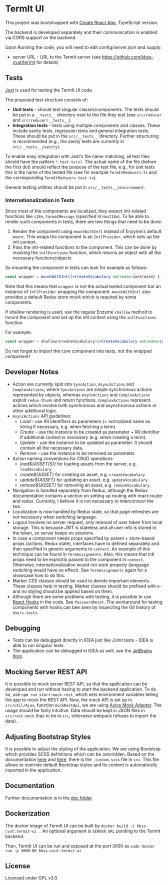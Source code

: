 # TermIt UI

This project was bootstrapped with [Create React App](https://github.com/wmonk/create-react-app-typescript), TypeScript version.

The backend is developed separately and their communication is enabled via CORS support on the backend.

Upon Running the code, you will need to edit config/server.json and supply:
- server URL - URL to the TermIt server (see https://github.com/kbss-cvut/termit for details)

## Tests

[Jest](https://jestjs.io/en/) is used for testing the TermIt UI code.

The proposed test structure consists of:

* **Unit tests** - should test singular classes/components. The tests should be put in a `__tests__` directory
next to the file they test (see `src/reducer` and `src/reducer/__tests__`).
* **Integration tests** - tests using multiple components and classes. These include sanity tests,
regression tests and general integration tests. These should be put in the `src/__tests__` directory. Further structuring
is recommended (e.g., the sanity tests are currently in `src/__tests__/sanity`).

To enable easy integration with Jest's file name matching, all test files should have the pattern `*.test.ts(x)`. The actual
name of the file (before the first dot) should reflect the purpose of the test file, e.g., for unit tests this is the name of the
tested file (see for example `TermItReducers.ts` and the corresponding `TermItReducers.test.ts`).

General testing utilities should be put in `src/__tests__/environment`.

### Internationalization in Tests

Since most of the components are localized, they expect intl-related functions like `i18n`, `formatMessage` (specified in `HasI18n`). To be able to render such components
in tests, there are two things that need to be done:
1. Render the component using `mountWithIntl` instead of Enzyme's default `mount`. This wraps the component in an `IntlProvider`, which sets up the intl context.
2. Pass the intl-related functions to the component. This can be done by invoking the `intlFunctions` function, which returns an object with all the necessary functions/objects.

So mounting the component in tests can look for example as follows:
```jsx harmony
const wrapper = mountWithIntl(<CreateVocabulary onCreate={onCreate} {...intlFunctions()}/>);
```

Note that this means that `wrapper` is not the actual tested component but an instance of `IntlProvider` wrapping the component. `mountWithIntl` also provides a default Redux store
mock which is required by some components.

If shallow rendering is used, use the regular Enzyme `shallow` method to mount the component and set up the intl context using the `intlFunctions` function.

For example:
```jsx harmony
const wrapper = shallow<CreateVocabulary>(<CreateVocabulary onCreate={onCreate} {...intlFunctions()}/>);
```

Do not forget to import the core component into tests, not the wrapped component!

## Developer Notes

* Action are currently split into `SyncAction`, `AsyncActions` and `ComplexActions`, where `SyncActions` are simple synchronous actions represented by objects,
whereas `AsyncActions` and `ComplexActions` exploit `redux-thunk` and return functions. `ComplexActions` represent actions which involve both synchronous and
asynchronous actions or other additional logic.
* `AsyncActions` API guidelines:
    * _Load_ - use IRI identifiers as parameters (+ normalized name as string if necessary, e.g. when fetching a term).
    * _Create_ - use the instance to be created as parameter + IRI identifier if additional context is necessary (e.g. when creating a term).
    * _Update_ - use the instance to be updated as parameter. It should contain all the necessary data.
    * _Remove_ - use the instance to be removed as parameter.
* Action naming conventions for CRUD operations:
    * _load${ASSET(S)}_ for loading assets from the server, e.g. `loadVocabulary`
    * _create${ASSET}_ for creating an asset, e.g. `createVocabulary`
    * _update${ASSET}_ for updating an asset, e.g. `updateVocabulary`
    * _remove${ASSET}_ for removing an asset, e.g. `removeVocabulary`
* Navigation is handled separately from Redux, although the Redux documentation contains a section on setting up routing with react-router and redux. Currently, I
believe it is not necessary to interconnect the two.
* Localization is now handled by Redux state, so that page refreshes are not necessary when switching language.
* Logout involves no server request, only removal of user token from local storage. This is because JWT is stateless and all user info is stored in the token,
so server keeps no sessions.
* In case a component needs props specified by parent + store-based props (actions, Redux state), interfaces have to defined 
separately and then specified in generic arguments to `connect`. An example of this technique can be found in `TermAssignments`. 
Also, this means that intl props need to be explicitly passed to the component in `connect`. Otherwise, internationalization would not work properly 
(language switching would have no effect). See `TermAssignments` again for a showcase how to do this.
* Marker CSS classes should be used to denote important elements. These classes help in testing. Marker classes should be prefixed with `m-` and no styling should be applied based on them.
* Although there are some problems with testing, it is possible to use [React Hooks](https://reactjs.org/docs/hooks-intro.html) in the code. See `PasswordReset`. The workaround for
 testing components with hooks can bee seen by inspecting the Git history of `Users.tests`.


## Debugging

* Tests can be debugged directly in IDEA just like JUnit tests - IDEA is able to run singular tests.
* The application can be debugged in IDEA as well, see the [JetBrains blog](https://blog.jetbrains.com/webstorm/2017/01/debugging-react-apps/).

## Mocking Server REST API
It is possible to mock server REST API, so that the application can be developed and run without having to start the backend application.
To do so, use `npm run start-mock-rest`, which sets environment variables telling the app to mock the REST API. Now, the mock API is set up
in `src/util/Ajax`, function `mockRestApi`, we are using [Axios Mock Adapter](https://github.com/ctimmerm/axios-mock-adapter). The usage should be
fairly intuitive. Data should be kept in JSON files in `src/rest-mock` (has to be in `src`, otherwise webpack refuses to import the data).

## Adjusting Bootstrap Styles

It is possible to adjust the styling of the application. We are using Bootstrap which provides SCSS definitions which can be overridden. Based on the
documentation [here](https://getbootstrap.com/docs/4.0/getting-started/webpack/#importing-precompiled-sass) and [here](https://getbootstrap.com/docs/4.0/getting-started/theming/),
there is the `_custom.scss` file in `src`. This file allows to override default Bootstrap styles and its content is automatically imported in the application.

## Documentation

Further documentation is in the [doc folder](doc/index.md).

## Dockerization

The docker image of TermIt UI can be built by 
`docker build -t kbss-cvut:termit-ui .` 
An optional argument is `SERVER_URL` pointing to the TermIt backend.

Then, TermIt UI can be run and exposed at the port 3000 as 
`sudo docker run -p 3000:80 kbss-cvut:termit-ui`

## License

Licensed under GPL v3.0.
